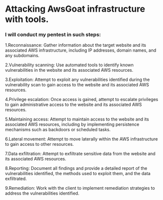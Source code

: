 # Attacking AwsGoat infrastructure with tools.


### I will conduct my pentest in such steps: 
1.Reconnaissance: Gather information about the target website and its associated AWS infrastructure, including IP addresses, domain names, and any subdomains.

2.Vulnerability scanning: Use automated tools to identify known vulnerabilities in the website and its associated AWS resources.

3.Exploitation: Attempt to exploit any vulnerabilities identified during the vulnerability scan to gain access to the website and its associated AWS resources.

4.Privilege escalation: Once access is gained, attempt to escalate privileges to gain administrative access to the website and its associated AWS resources.

5.Maintaining access: Attempt to maintain access to the website and its associated AWS resources, including by implementing persistence mechanisms such as backdoors or scheduled tasks.

6.Lateral movement: Attempt to move laterally within the AWS infrastructure to gain access to other resources.

7.Data exfiltration: Attempt to exfiltrate sensitive data from the website and its associated AWS resources.

8.Reporting: Document all findings and provide a detailed report of the vulnerabilities identified, the methods used to exploit them, and the data exfiltrated.

9.Remediation: Work with the client to implement remediation strategies to address the vulnerabilities identified.
